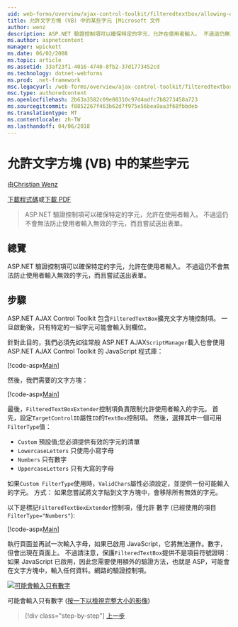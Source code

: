 ```yaml
---
uid: web-forms/overview/ajax-control-toolkit/filteredtextbox/allowing-only-certain-characters-in-a-text-box-vb
title: 允許文字方塊 (VB) 中的某些字元 |Microsoft 文件
author: wenz
description: ASP.NET 驗證控制項可以確保特定的字元，允許在使用者輸入。 不過這仍無法防止使用者輸入不正確...
ms.author: aspnetcontent
manager: wpickett
ms.date: 06/02/2008
ms.topic: article
ms.assetid: 33af23f1-4016-4740-8fb2-37d1773452cd
ms.technology: dotnet-webforms
ms.prod: .net-framework
msc.legacyurl: /web-forms/overview/ajax-control-toolkit/filteredtextbox/allowing-only-certain-characters-in-a-text-box-vb
msc.type: authoredcontent
ms.openlocfilehash: 2b63a3582c09e08310c97d4adfc7b8273458a723
ms.sourcegitcommit: f8852267f463b62d7f975e56bea9aa3f68fbbdeb
ms.translationtype: MT
ms.contentlocale: zh-TW
ms.lasthandoff: 04/06/2018
---
```

<a name="allowing-only-certain-characters-in-a-text-box-vb"></a>允許文字方塊 (VB) 中的某些字元
====================
由[Christian Wenz](https://github.com/wenz)

[下載程式碼](http://download.microsoft.com/download/4/c/2/4c2def7a-0d23-4055-91f9-1f18504167d7/FilteredTextBox0.vb.zip)或[下載 PDF](http://download.microsoft.com/download/b/6/a/b6ae89ee-df69-4c87-9bfb-ad1eb2b23373/filteredtextbox0VB.pdf)

> ASP.NET 驗證控制項可以確保特定的字元，允許在使用者輸入。 不過這仍不會無法防止使用者輸入無效的字元，而且嘗試送出表單。


## <a name="overview"></a>總覽

ASP.NET 驗證控制項可以確保特定的字元，允許在使用者輸入。 不過這仍不會無法防止使用者輸入無效的字元，而且嘗試送出表單。

## <a name="steps"></a>步驟

ASP.NET AJAX Control Toolkit 包含`FilteredTextBox`擴充文字方塊控制項。 一旦啟動後，只有特定的一組字元可能會輸入到欄位。

針對此目的，我們必須先如往常般 ASP.NET AJAX`ScriptManager`載入也會使用 ASP.NET AJAX Control Toolkit 的 JavaScript 程式庫：

[!code-aspx[Main](allowing-only-certain-characters-in-a-text-box-vb/samples/sample1.aspx)]

然後，我們需要的文字方塊：

[!code-aspx[Main](allowing-only-certain-characters-in-a-text-box-vb/samples/sample2.aspx)]

最後，`FilteredTextBoxExtender`控制項負責限制允許使用者輸入的字元。 首先，設定`TargetControlID`屬性`ID`的`TextBox`控制項。 然後，選擇其中一個可用`FilterType`值：

- `Custom` 預設值;您必須提供有效的字元的清單
- `LowercaseLetters` 只使用小寫字母
- `Numbers` 只有數字
- `UppercaseLetters` 只有大寫的字母

如果`Custom FilterType`使用時，`ValidChars`屬性必須設定，並提供一份可能輸入的字元。 方式： 如果您嘗試將文字貼到文字方塊中，會移除所有無效的字元。

以下是標記`FilteredTextBoxExtender`控制項，僅允許 數字 (已經使用的項目`FilterType="Numbers"`):

[!code-aspx[Main](allowing-only-certain-characters-in-a-text-box-vb/samples/sample3.aspx)]

執行頁面並再試一次輸入字母，如果已啟用 JavaScript，它將無法運作。數字，但會出現在頁面上。 不過請注意，保護`FilteredTextBox`提供不是項目符號證明： 如果 JavaScript 已啟用，因此您需要使用額外的驗證方法，也就是 ASP，可能會在文字方塊中，輸入任何資料。網路的驗證控制項。


[![可能會輸入只有數字](allowing-only-certain-characters-in-a-text-box-vb/_static/image2.png)](allowing-only-certain-characters-in-a-text-box-vb/_static/image1.png)

可能會輸入只有數字 ([按一下以檢視完整大小的影像](allowing-only-certain-characters-in-a-text-box-vb/_static/image3.png))

> [!div class="step-by-step"]
> [上一步](allowing-only-certain-characters-in-a-text-box-cs.md)
